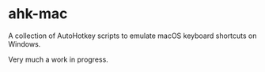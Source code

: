 # ahk-mac

A collection of AutoHotkey scripts to emulate macOS keyboard shortcuts on Windows.

Very much a work in progress.
